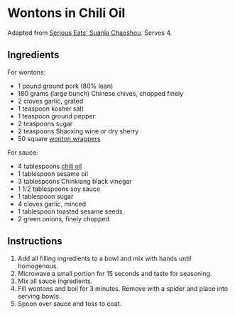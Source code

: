 # Wontons in Chili Oil

Adapted from [Serious Eats' Suanla Chaoshou](https://www.seriouseats.com/recipes/2015/03/sichuan-wonton-chili-oil-suanla-chaoshou-recipe.html). Serves 4.

## Ingredients

For wontons:
- 1 pound ground pork (80% lean)
- 180 grams (large bunch) Chinese chives, chopped finely
- 2 cloves garlic, grated
- 1 teaspoon kosher salt
- 1 teaspoon ground pepper
- 2 teaspoons sugar
- 2 teaspoons Shaoxing wine or dry sherry
- 50 square [wonton wrappers](wonton-wrappers.md)

For sauce:
- 4 tablespoons [chili oil](chili-oil.md)
- 1 tablespoon sesame oil
- 3 tablespoons Chinkiang black vinegar
- 1 1/2 tablespoons soy sauce
- 1 tablespoon sugar
- 4 cloves garlic, minced
- 1 tablespoon toasted sesame seeds
- 2 green onions, finely chopped

## Instructions

1. Add all filling ingredients to a bowl and mix with hands until homogenous.
2. Microwave a small portion for 15 seconds and taste for seasoning.
3. Mix all sauce ingredients.
4. Fill wontons and boil for 3 minutes. Remove with a spider and place into serving bowls.
5. Spoon over sauce and toss to coat.
